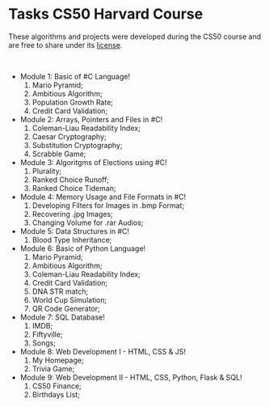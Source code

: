 <h1>Tasks CS50 Harvard Course</h1>
<p>These algorithms and projects were developed during the CS50 course and are free to share under its <a href="https://cs50.harvard.edu/x/2022/license/" target="_blank">license</a>.</p>
<br>
<ul>
  <li>Module 1: Basic of #C Language!
  <ol type="1">
    <li>Mario Pyramid; </li>
    <li>Ambitious Algorithm; </li>
    <li>Population Growth Rate; </li>
    <li>Credit Card Validation; </li>
  </ol></li>
  <li>Module 2: Arrays, Pointers and Files in #C!
  <ol type="1">
    <li>Coleman-Liau Readability Index; </li>
    <li>Caesar Cryptography; </li>
    <li>Substitution Cryptography; </li>
    <li>Scrabble Game; </li>
  </ol></li>
  <li>Module 3: Algoritgms of Elections using #C!
  <ol type="1">
    <li>Plurality; </li>
    <li>Ranked Choice Runoff; </li>
    <li>Ranked Choice Tideman; </li>
  </ol></li>
  <li>Module 4: Memory Usage and File Formats in #C!
  <ol type="1">
    <li>Developing Filters for Images in .bmp Format; </li>
    <li>Recovering .jpg Images; </li>
    <li>Changing Volume for .rar Audios; </li>
  </ol></li>
  <li>Module 5: Data Structures in #C!
  <ol type="1">
    <li>Blood Type Inheritance; </li>
  </ol></li>
  <li>Module 6: Basic of Python Language!
  <ol type="1">
    <li>Mario Pyramid; </li>
    <li>Ambitious Algorithm; </li>
    <li>Coleman-Liau Readability Index; </li>
    <li>Credit Card Validation; </li>
    <li>DNA STR match; </li>
    <li>World Cup Simulation; </li>
    <li>QR Code Generator; </li>
  </ol></li>
  <li>Module 7: SQL Database!
  <ol type="1">
    <li>IMDB; </li>
    <li>Fiftyville; </li>
    <li>Songs; </li>
  </ol></li>
  <li>Module 8: Web Development I - HTML, CSS & JS!
  <ol type="1">
    <li>My Homepage; </li>
    <li>Trivia Game; </li>
  </ol></li>
  <li>Module 9: Web Development II - HTML, CSS, Python, Flask & SQL!
  <ol type="1">
    <li>CS50 Finance; </li>
    <li>Birthdays List; </li>
  </ol></li>
</ul>


